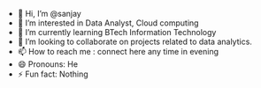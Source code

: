 - 👋 Hi, I’m @sanjay
- 👀 I’m interested in Data Analyst, Cloud computing
- 🌱 I’m currently learning BTech Information Technology
- 💞️ I’m looking to collaborate on projects related to data analytics.
- 📫 How to reach me : connect here any time in evening
- 😄 Pronouns: He
- ⚡ Fun fact: Nothing

<!---
sanjuGuna/sanjuGuna is a ✨ special ✨ repository because its `README.md` (this file) appears on your GitHub profile.
You can click the Preview link to take a look at your changes.
--->
